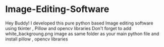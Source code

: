 # Image-Editing-Software
Hey Buddy! I developed this pure python based Image editing software using tkinter , Pillow and opencv libraries
Don't forget to add white_backgroung.png image as same folder as your main python file and install pillow , opencv libraries
